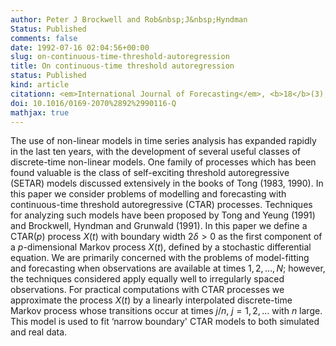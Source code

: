 ```yaml
---
author: Peter J Brockwell and Rob&nbsp;J&nbsp;Hyndman
Status: Published
comments: false
date: 1992-07-16 02:04:56+00:00
slug: on-continuous-time-threshold-autoregression
title: On continuous-time threshold autoregression
status: Published
kind: article
citationn: <em>International Journal of Forecasting</em>, <b>18</b>(3), 439-454
doi: 10.1016/0169-2070%2892%2990116-Q
mathjax: true
---
```


The use of non-linear models in time series analysis has expanded rapidly in the last ten years, with the development of several useful classes of discrete-time non-linear models. One family of processes which has been found valuable is the class of self-exciting threshold autoregressive (SETAR) models discussed extensively in the books of Tong (1983, 1990). In this paper we consider problems of modelling and forecasting with continuous-time threshold autoregressive (CTAR) processes. Techniques for analyzing such models have been proposed by Tong and Yeung (1991) and Brockwell, Hyndman and Grunwald (1991). In this paper we define a CTAR($p$) process $X(t)$ with boundary width $2\delta>0$ as the first component of a $p$-dimensional Markov process $X(t)$, defined by a stochastic differential equation. We are primarily concerned with the problems of model-fitting and forecasting when observations are available at times $1, 2, \dots, N$; however, the techniques considered apply equally well to irregularly spaced observations. For practical computations with CTAR processes we approximate the process $X(t)$ by a linearly interpolated discrete-time Markov process whose transitions occur at times $j/n$, $j = 1, 2, \dots$ with $n$ large. This model is used to fit ‘narrow boundary' CTAR models to both simulated and real data.
